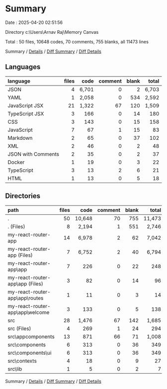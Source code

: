 # Summary

Date : 2025-04-20 02:51:56

Directory c:\\Users\\Arnav Raj\\Memory Canvas

Total : 50 files,  10648 codes, 70 comments, 755 blanks, all 11473 lines

Summary / [Details](details.md) / [Diff Summary](diff.md) / [Diff Details](diff-details.md)

## Languages
| language | files | code | comment | blank | total |
| :--- | ---: | ---: | ---: | ---: | ---: |
| JSON | 4 | 6,701 | 0 | 2 | 6,703 |
| YAML | 1 | 2,058 | 0 | 534 | 2,592 |
| JavaScript JSX | 21 | 1,322 | 67 | 120 | 1,509 |
| TypeScript JSX | 3 | 166 | 0 | 14 | 180 |
| CSS | 3 | 143 | 0 | 15 | 158 |
| JavaScript | 7 | 67 | 1 | 15 | 83 |
| Markdown | 2 | 65 | 0 | 37 | 102 |
| XML | 2 | 46 | 0 | 2 | 48 |
| JSON with Comments | 2 | 35 | 0 | 2 | 37 |
| Docker | 1 | 19 | 0 | 3 | 22 |
| TypeScript | 3 | 13 | 2 | 6 | 21 |
| HTML | 1 | 13 | 0 | 5 | 18 |

## Directories
| path | files | code | comment | blank | total |
| :--- | ---: | ---: | ---: | ---: | ---: |
| . | 50 | 10,648 | 70 | 755 | 11,473 |
| . (Files) | 8 | 2,194 | 1 | 551 | 2,746 |
| my-react-router-app | 14 | 6,978 | 2 | 62 | 7,042 |
| my-react-router-app (Files) | 7 | 6,752 | 2 | 40 | 6,794 |
| my-react-router-app\\app | 7 | 226 | 0 | 22 | 248 |
| my-react-router-app\\app (Files) | 3 | 82 | 0 | 14 | 96 |
| my-react-router-app\\app\\routes | 1 | 11 | 0 | 3 | 14 |
| my-react-router-app\\app\\welcome | 3 | 133 | 0 | 5 | 138 |
| src | 28 | 1,476 | 67 | 142 | 1,685 |
| src (Files) | 4 | 269 | 1 | 24 | 294 |
| src\\appcomponents | 13 | 871 | 66 | 71 | 1,008 |
| src\\components | 6 | 313 | 0 | 36 | 349 |
| src\\components\\ui | 6 | 313 | 0 | 36 | 349 |
| src\\contexts | 4 | 18 | 0 | 9 | 27 |
| src\\lib | 1 | 5 | 0 | 2 | 7 |

Summary / [Details](details.md) / [Diff Summary](diff.md) / [Diff Details](diff-details.md)